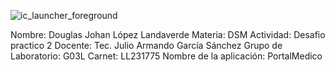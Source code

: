 ![ic_launcher_foreground](https://github.com/user-attachments/assets/bb0dd7e3-865f-4a1c-9ecf-c78945a46610)

Nombre: Douglas Johan López Landaverde 
Materia: DSM 
Actividad: Desafio practico 2
Docente: Tec. Julio Armando García Sánchez
Grupo de Laboratorio: G03L 
Carnet: LL231775
Nombre de la aplicación: PortalMedico
